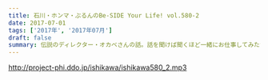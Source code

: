 ```yaml
---
title: 石川・ホンマ・ぶるんのBe-SIDE Your Life! vol.580-2
date: 2017-07-01
tags: ['2017年', '2017年07月']
draft: false
summary: 伝説のディレクター・オカベさんの話。話を聞けば聞くほど一緒にお仕事してみたかったです。MIURA
---
```


http://project-phi.ddo.jp/ishikawa/ishikawa580_2.mp3
